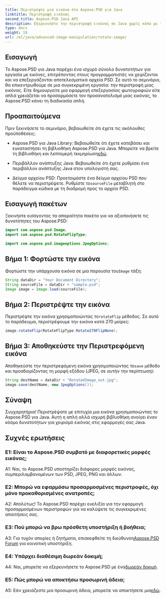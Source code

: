 ```yaml
---
title: Περιστρέψτε μια εικόνα στο Aspose.PSD για Java
linktitle: Περιστροφή εικόνας
second_title: Aspose.PSD Java API
description: Εξερευνήστε την περιστροφή εικόνας σε Java χωρίς κόπο με το Aspose.PSD. Περιστρέψτε, αναποδογυρίστε και αποθηκεύστε αρχεία PSD εύκολα.
type: docs
weight: 19
url: /el/java/advanced-image-manipulation/rotate-image/
---
```

## Εισαγωγή

Το Aspose.PSD για Java παρέχει ένα ισχυρό σύνολο δυνατοτήτων για εργασία με εικόνες, επιτρέποντας στους προγραμματιστές να χειρίζονται και να επεξεργάζονται αποτελεσματικά αρχεία PSD. Σε αυτό το σεμινάριο, θα επικεντρωθούμε σε μια συγκεκριμένη εργασία: την περιστροφή μιας εικόνας. Είτε δημιουργείτε μια εφαρμογή επεξεργασίας φωτογραφιών είτε απλά χρειάζεται να προσαρμόσετε τον προσανατολισμό μιας εικόνας, το Aspose.PSD κάνει τη διαδικασία απλή.

## Προαπαιτούμενα

Πριν ξεκινήσετε το σεμινάριο, βεβαιωθείτε ότι έχετε τις ακόλουθες προϋποθέσεις:

-  Aspose.PSD για Java Library: Βεβαιωθείτε ότι έχετε κατεβάσει και εγκαταστήσει τη βιβλιοθήκη Aspose.PSD για Java. Μπορείτε να βρείτε τη βιβλιοθήκη και λεπτομερή τεκμηρίωση[εδώ](https://reference.aspose.com/psd/java/).

- Περιβάλλον ανάπτυξης Java: Βεβαιωθείτε ότι έχετε ρυθμίσει ένα περιβάλλον ανάπτυξης Java στον υπολογιστή σας.

-  Δείγμα αρχείου PSD: Προετοιμάστε ένα δείγμα αρχείου PSD που θέλετε να περιστρέψετε. Ρυθμίστε το`sourceFile` μεταβλητή στο παράδειγμα κώδικα με τη διαδρομή προς το αρχείο PSD.

## Εισαγωγή πακέτων

Ξεκινήστε εισάγοντας τα απαραίτητα πακέτα για να αξιοποιήσετε τις δυνατότητες του Aspose.PSD:

```java
import com.aspose.psd.Image;
import com.aspose.psd.RotateFlipType;

import com.aspose.psd.imageoptions.JpegOptions;
```

## Βήμα 1: Φορτώστε την εικόνα

 Φορτώστε την υπάρχουσα εικόνα σε μια παρουσία του`Image` τάξη:

```java
String dataDir = "Your Document Directory";
String sourceFile = dataDir + "sample.psd";
Image image = Image.load(sourceFile);
```

## Βήμα 2: Περιστρέψτε την εικόνα

 Περιστρέψτε την εικόνα χρησιμοποιώντας το`rotateFlip` μέθοδος. Σε αυτό το παράδειγμα, περιστρέφουμε την εικόνα κατά 270 μοίρες:

```java
image.rotateFlip(RotateFlipType.Rotate270FlipNone);
```

## Βήμα 3: Αποθηκεύστε την Περιστρεφόμενη εικόνα

 Αποθηκεύστε την περιστρεφόμενη εικόνα χρησιμοποιώντας το`save` μέθοδο και προσδιορίζοντας τη μορφή εξόδου (JPEG, σε αυτήν την περίπτωση):

```java
String destName = dataDir + "RotatedImage_out.jpg";
image.save(destName, new JpegOptions());
```

## Σύναψη

Συγχαρητήρια! Περιστρέψατε με επιτυχία μια εικόνα χρησιμοποιώντας το Aspose.PSD για Java. Αυτή η απλή αλλά ισχυρή βιβλιοθήκη ανοίγει έναν κόσμο δυνατοτήτων για χειρισμό εικόνας στις εφαρμογές σας Java.

## Συχνές ερωτήσεις

### Ε1: Είναι το Aspose.PSD συμβατό με διαφορετικές μορφές εικόνας;

A1: Ναι, το Aspose.PSD υποστηρίζει διάφορες μορφές εικόνας, συμπεριλαμβανομένων των PSD, JPEG, PNG και άλλων.

### Ε2: Μπορώ να εφαρμόσω προσαρμοσμένες περιστροφές, όχι μόνο προκαθορισμένες ανατροπές;

Α2: Απολύτως! Το Aspose.PSD παρέχει ευελιξία για την εφαρμογή προσαρμοσμένων περιστροφών για να καλύψετε τις συγκεκριμένες απαιτήσεις σας.

### Ε3: Πού μπορώ να βρω πρόσθετη υποστήριξη ή βοήθεια;

 A3: Για τυχόν απορίες ή ζητήματα, επισκεφθείτε τη διεύθυνση[Aspose.PSD Forum](https://forum.aspose.com/c/psd/34) για κοινοτική υποστήριξη.

### Ε4: Υπάρχει διαθέσιμη δωρεάν δοκιμή;

 A4: Ναι, μπορείτε να εξερευνήσετε το Aspose.PSD με ένα[δωρεάν δοκιμή](https://releases.aspose.com/).

### Ε5: Πώς μπορώ να αποκτήσω προσωρινή άδεια;

 A5: Εάν χρειάζεστε μια προσωρινή άδεια, μπορείτε να αποκτήσετε μια[εδώ](https://purchase.aspose.com/temporary-license/).